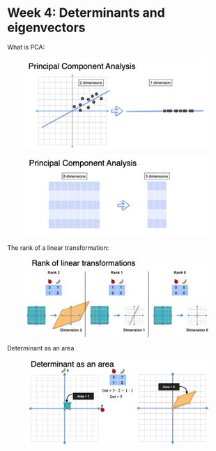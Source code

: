 # Week 4: Determinants and eigenvectors

What is PCA:

<figure><img src="../.gitbook/assets/Screen Shot 2023-12-07 at 8.38.32 AM.png" alt=""><figcaption></figcaption></figure>

<figure><img src="../.gitbook/assets/pca-8d-to-3d.png" alt=""><figcaption></figcaption></figure>

The rank of a linear transformation:

<figure><img src="../.gitbook/assets/rank-of-linear-transformation.png" alt=""><figcaption></figcaption></figure>

Determinant as an area

<figure><img src="../.gitbook/assets/determinant-as-area.png" alt=""><figcaption></figcaption></figure>
